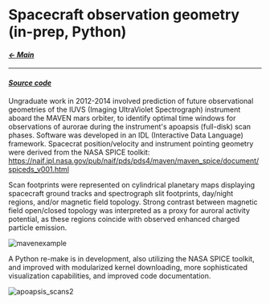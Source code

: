 # Spacecraft observation geometry (in-prep, Python)

#### _[&larr; Main](index.md)_

---

#### _[Source code](maven1.py)_

Ungraduate work in 2012-2014 involved prediction of future observational geometries of the IUVS (Imaging UltraViolet Spectrograph) instrument aboard the MAVEN mars orbiter, to identify optimal time windows for observations of aurorae during the instrument's apoapsis (full-disk) scan phases. Software was developed in an IDL (Interactive Data Language) framework. 
Spacecrat position/velocity and instrument pointing geometry were derived from the NASA SPICE toolkit:
https://naif.jpl.nasa.gov/pub/naif/pds/pds4/maven/maven_spice/document/spiceds_v001.html

Scan footprints were represented on cylindrical planetary maps displaying spacecraft ground tracks and spectrograph slit footprints, day/night regions, and/or magnetic field topology. Strong contrast between magnetic field open/closed topology was interpreted as a proxy for auroral activity potential, as these regions coincide with observed enhanced charged particle emission.

![mavenexample](https://github.com/user-attachments/assets/fda03388-def1-4cd9-b068-cbdd80ea286e)

A Python re-make is in development, also utilizing the NASA SPICE toolkit, and improved with modularized kernel downloading, more sophisticated visualization capabilities, and improved code documentation.

![apoapsis_scans2](https://github.com/user-attachments/assets/14104b63-4a01-481d-9650-3505e6bacac2)
